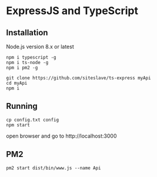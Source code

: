 # ExpressJS and TypeScript

## Installation

Node.js version 8.x or latest

```
npm i typescript -g
npm i ts-node -g
npm i pm2 -g
```

```
git clone https://github.com/siteslave/ts-express myApi
cd myApi
npm i
```

## Running

```
cp config.txt config
npm start
```

open browser and go to http://localhost:3000

## PM2

```
pm2 start dist/bin/www.js --name Api
```
